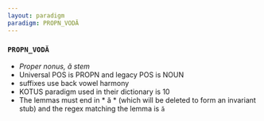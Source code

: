 ```yaml
---
layout: paradigm
paradigm: PROPN_VODĂ
---
```

### ` PROPN_VODĂ `

* _Proper nonus, ǎ stem_
* Universal POS is PROPN and legacy POS is NOUN
* suffixes use back vowel harmony
* KOTUS paradigm used in their dictionary is 10
* The lemmas must end in * ă * (which will be deleted to form an invariant stub) and the regex matching the lemma is ` ă `
